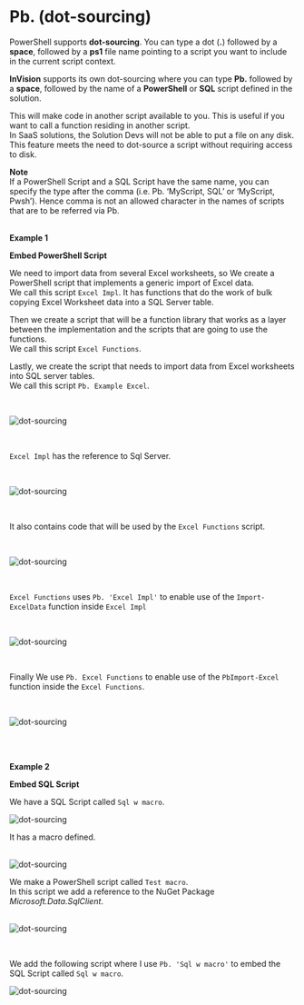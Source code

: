 
# Pb. (dot-sourcing)

PowerShell supports **dot-sourcing**. You can type a dot (**.**) followed by a **space**, followed by a **ps1** file name pointing to a script you want to include in the current script context. 


**InVision** supports its own dot-sourcing where you can type **Pb.** followed by a **space**, followed by the name of a **PowerShell** or **SQL** script defined in the solution. 

This will make code in another script available to you. This is useful if you want to call a function residing in another script.   
In SaaS solutions, the Solution Devs will not be able to put a file on any disk. This feature meets the need to dot-source a script without requiring access to disk. 

**Note**  
If a PowerShell Script and a SQL Script have the same name, you can specify the type after the comma (i.e. Pb. ‘MyScript, SQL’ or ‘MyScript, Pwsh’). Hence comma is not an allowed character in the names of scripts that are to be referred via Pb. 
<br/>
<br/>

**Example 1**  

**Embed PowerShell Script**

We need to import data from several Excel worksheets, so We create a PowerShell script that implements a generic import of Excel data.  
We call this script ``Excel Impl``. It has functions that do the work of bulk copying Excel Worksheet data into a SQL Server table.
 
Then we create a script that will be a function library that works as a layer between the implementation and the scripts that are going to use the functions.  
We call this script ``Excel Functions``. 

Lastly, we create the script that needs to import data from Excel worksheets into SQL server tables.  
We call this script ``Pb. Example Excel``.

<br/>

![dot-sourcing](https://profitbasedocs.blob.core.windows.net/images/function1a.png "dot-sourcing")

<br/>

``Excel Impl`` has the reference to Sql Server. 

<br/>

![dot-sourcing](https://profitbasedocs.blob.core.windows.net/images/function1b.png "dot-sourcing")

<br/>

It also contains code that will be used by the ``Excel Functions`` script.

<br/>

![dot-sourcing](https://profitbasedocs.blob.core.windows.net/images/function1c.png "dot-sourcing")

<br/>

``Excel Functions`` uses ``Pb. 'Excel Impl'`` to enable use of the ``Import-ExcelData`` function inside ``Excel Impl``

<br/>

![dot-sourcing](https://profitbasedocs.blob.core.windows.net/images/function1d.png "dot-sourcing")

<br/>

Finally We use ``Pb. Excel Functions`` to enable use of the ``PbImport-Excel`` function inside the ``Excel Functions``.
 
<br/>

![dot-sourcing](https://profitbasedocs.blob.core.windows.net/images/function1e.png "dot-sourcing")

<br/>
<br/>

**Example 2** 

**Embed SQL Script**



We have a SQL Script called ``Sql w macro``. 
<br/>

![dot-sourcing](https://profitbasedocs.blob.core.windows.net/images/function1a2.png "dot-sourcing")
<br/>

It has a macro defined.  
<br/>

![dot-sourcing](https://profitbasedocs.blob.core.windows.net/images/function1b2.png "dot-sourcing")
<br/>

We make a PowerShell script called ``Test macro``.  
In this script we add a reference to the NuGet Package *Microsoft.Data.SqlClient*.  
<br/>

![dot-sourcing](https://profitbasedocs.blob.core.windows.net/images/function1c2.png "dot-sourcing")

<br/>

We add the following script where I use ``Pb. 'Sql w macro'`` to embed the SQL Script called ``Sql w macro``. 
<br/>

![dot-sourcing](https://profitbasedocs.blob.core.windows.net/images/function1d2.png "dot-sourcing")